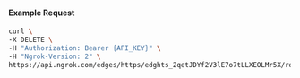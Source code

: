<!-- Code generated for API Clients. DO NOT EDIT. -->

#### Example Request

```bash
curl \
-X DELETE \
-H "Authorization: Bearer {API_KEY}" \
-H "Ngrok-Version: 2" \
https://api.ngrok.com/edges/https/edghts_2qetJDYf2V3lE7o7tLLXEOLMr5X/routes/edghtsrt_2qetJFV0gVi21Vol9TPETo9dNtP/websocket_tcp_converter
```
